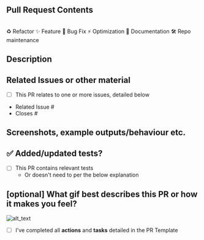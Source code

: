 <!--
INSTRUCTIONS:

1. Please complete all sections detailing an ACTION
2. All tasks must be checked off before merging
-->

<!--
  PR Guidance:
  - 👷‍♀️ Create small PRs. In most cases this will be possible.
  - ✅ Provide tests for your changes.
  - 📝 Use descriptive commit messages.
  - 📗 Update any related documentation and include any relevant screenshots.
-->

<!-- 
  For Work In Progress Pull Requests, please use the Draft PR feature,
  see https://github.blog/2019-02-14-introducing-draft-pull-requests/ for further details.
-->


## Pull Request Contents

<!--
ACTION: Delete any content types that don't apply to your pull request
-->

| |
|-|
♻️ Refactor
✨ Feature
🦋 Bug Fix
⚡️ Optimization
📝 Documentation
🛠️ Repo maintenance

## Description

<!--
ACTION: Summarise your Pull Request
-->

## Related Issues or other material

- [ ] This PR relates to one or more issues, detailed below

<!--
ACTION: Detail any issues this PR relates to, and then check the box.

NOTE: PRs without issues will not be merged.
-->

<!--
We like to follow [Github's guidance on linking issues to pull requests](https://docs.github.com/en/issues/tracking-your-work-with-issues/linking-a-pull-request-to-an-issue).

For example having the text: "closes #1234" would connect the current pull
request to issue 1234.  And when we merge the pull request, Github will
automatically close the issue.

Be careful not to close parent tracking issues that this PR only completes PART of.
-->

- Related Issue #
- Closes #

## Screenshots, example outputs/behaviour etc.

<!--
ACTION: Add material or delete this section if it's not applicable
-->

## ✅ Added/updated tests?

- [ ] This PR contains relevant tests
  - Or doesn't need to per the below explanation

<!--
ACTION: If tests have not been added or updated, explain why here
-->

## [optional] What gif best describes this PR or how it makes you feel?

<!--
ACTION: Add a gif or delete this section
-->

![alt_text](gif_link)

- [ ] I've completed all **actions** and **tasks** detailed in the PR Template
